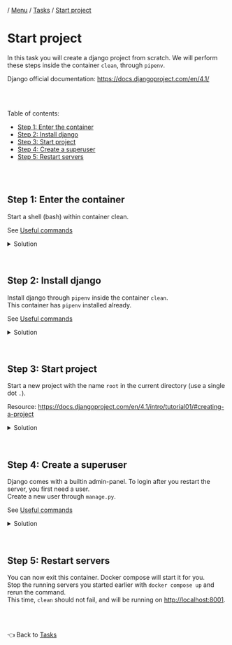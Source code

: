 / [Menu](/documentation/README.md) / [Tasks](/documentation/tasks/README.md) / [Start project](startproject.md)

# Start project

In this task you will create a django project from scratch.
We will perform these steps inside the container `clean`, through `pipenv`.

Django official documentation:
https://docs.djangoproject.com/en/4.1/

<br>
<br>

Table of contents:

- [Step 1: Enter the container](#step-1-enter-the-container)
- [Step 2: Install django](#step-2-install-django)
- [Step 3: Start project](#step-3-start-project)
- [Step 4: Create a superuser](#step-4-create-a-superuser)
- [Step 5: Restart servers](#step-5-restart-servers)

<br>
<br>

## Step 1: Enter the container

Start a shell (bash) within container clean.

See [Useful commands](../useful-commands.md)

<details>
<summary>Solution</summary>

To enter container (from root of project on host machine):

```
docker compose run clean bash
```

</details>

<br>
<br>

## Step 2: Install django

Install django through `pipenv` inside the container `clean`.  
This container has `pipenv` installed already.

See [Useful commands](../useful-commands.md)

<details>
<summary>Solution</summary>

```
pipenv install django
```

</details>

<br>
<br>

## Step 3: Start project

Start a new project with the name `root` in the current directory (use a single dot `.`).

Resource: https://docs.djangoproject.com/en/4.1/intro/tutorial01/#creating-a-project

<details>
<summary>Solution</summary>

```
pipenv run django-admin startproject root .
```

> `django-admin` is only needed before starting a project.  
> It created a file named `manage.py` which we will use from now on.

</details>

<br>
<br>

## Step 4: Create a superuser

Django comes with a builtin admin-panel. To login after you restart the server, you first need a user.  
Create a new user through `manage.py`.

See [Useful commands](../useful-commands.md)

<details>
<summary>Solution</summary>

Run and follow the instructions:

```
pipenv run python manage.py createsuperuser
```

</details>

<br>
<br>

## Step 5: Restart servers

You can now exit this container. Docker compose will start it for you.  
Stop the running servers you started earlier with `docker compose up` and rerun the command.  
This time, `clean` should not fail, and will be running on [http://localhost:8001](http://localhost:8001).

<br>
<br>

👈 Back to [Tasks](/documentation/tasks/README.md)
